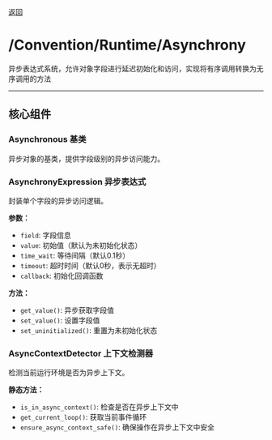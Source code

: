 [返回](./Runtime-README.md)

# /Convention/Runtime/Asynchrony

异步表达式系统，允许对象字段进行延迟初始化和访问，实现将有序调用转换为无序调用的方法

---


## 核心组件

### Asynchronous 基类
异步对象的基类，提供字段级别的异步访问能力。

### AsynchronyExpression 异步表达式
封装单个字段的异步访问逻辑。

**参数：**
- `field`: 字段信息
- `value`: 初始值（默认为未初始化状态）
- `time_wait`: 等待间隔（默认0.1秒）
- `timeout`: 超时时间（默认0秒，表示无超时）
- `callback`: 初始化回调函数

**方法：**
- `get_value()`: 异步获取字段值
- `set_value()`: 设置字段值
- `set_uninitialized()`: 重置为未初始化状态

### AsyncContextDetector 上下文检测器
检测当前运行环境是否为异步上下文。

**静态方法：**
- `is_in_async_context()`: 检查是否在异步上下文中
- `get_current_loop()`: 获取当前事件循环
- `ensure_async_context_safe()`: 确保操作在异步上下文中安全
